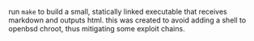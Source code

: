 run `make` to build a small, statically linked executable that receives markdown and outputs html.
this was created to avoid adding a shell to openbsd chroot, thus mitigating some exploit chains.
